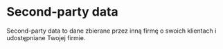 # Second-party data
Second-party data to dane zbierane przez inną firmę o swoich klientach i udostępniane Twojej firmie.